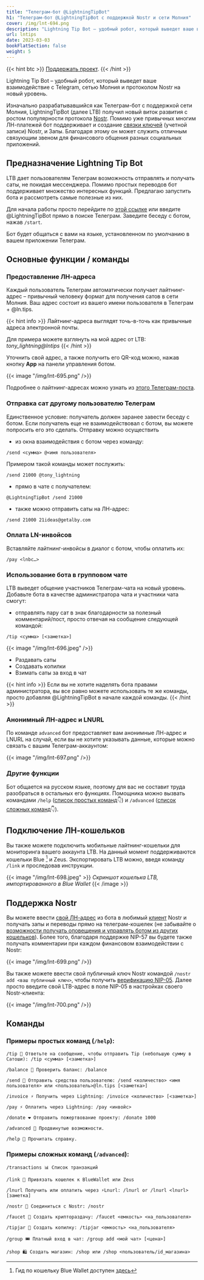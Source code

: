 ```yaml
---
title: "Телеграм-бот @LightningTipBot"
h1: "Телеграм-бот @LightningTipBot с поддержкой Nostr и сети Молния"
cover: /img/lnt-694.png
description: "Lightning Tip Bot – удобный робот, который выведет ваше взаимодействие с Telegram, сетью Молния и протоколом Nostr на новый уровень."
url: lntips
date: 2023-03-03
bookFlatSection: false
weight: 5
---
```


{{< hint btc >}}
[Поддержать проект](/contribute).
{{< /hint >}}

Lightning Tip Bot – удобный робот, который выведет ваше взаимодействие с Telegram, сетью Молния и протоколом Nostr на новый уровень.

Изначально разрабатывавшийся как Телеграм-бот с поддержкой сети Молния, LightningTipBot (далее LTB) получил новый виток развития с ростом популярности протокола [Nostr](https://nostr.21ideas.org/docs/basics/what-is-nostr.html). Помимо уже привычных многим ЛН-платежей бот поддерживает и создание [связки ключей](https://nostr.21ideas.org/docs/basics/keys.html) (учетной записи) Nostr, и Запы. Благодаря этому он может служить отличным связующим звеном для финансового общения разных социальных приложений.

## Предназначение Lightning Tip Bot

LTB дает пользователям Телеграм возможность отправлять и получать саты, не покидая мессенджера. Помимо простых переводов бот поддерживает множество интересных функций. Предлагаю запустить бота и рассмотреть самые полезные из них.

Для начала работы просто перейдите по [этой ссылке](https://t.me/LightningTipBot) или введите @LightningTipBot прямо в поиске Телеграм. Заведите беседу с ботом, нажав `/start`.

Бот будет общаться с вами на языке, установленном по умолчанию в вашем приложении Телеграм.

## Основные функции / команды

### Предоставление ЛН-адреса

Каждый пользователь Телеграм автоматически получает лайтнинг-адрес – привычный человеку формат для получения сатов в сети Молния. Ваш адрес состоит из вашего имени пользователя в Телеграм + @ln.tips.

{{< hint info >}}
Лайтнинг-адреса выглядят точь-в-точь как привычные адреса электронной почты.

Для примера можете взглянуть на мой адрес от LTB: _tony_lightning@lntips_
{{< /hint >}}

Уточнить свой адрес, а также получить его QR-код можно, нажав кнопку **App** на панели управления ботом.

{{< image "/img/lnt-695.png" />}}

Подробнее о лайтнинг-адресах можно узнать из [этого Телеграм-поста](https://t.me/bitcoin21ideas/2485).

### Отправка сат другому пользователю Телеграм

Единственное условие: получатель должен заранее завести беседу с ботом. Если получатель еще не взаимодействовал с ботом, вы можете попросить его это сделать. Отправку можно осуществить

- из окна взаимодействия с ботом через команду:

```
/send <сумма> @<имя пользователя>
```

Примером такой команды может послужить:

```
/send 21000 @tony_lightning
```

- прямо в чате с получателем:

```
@LightningTipBot /send 21000
```

- также можно отправить саты на ЛН-адрес:

```
/send 21000 21ideas@getalby.com
```

### Оплата LN-инвойсов

Вставляйте лайтнинг-инвойсы в диалог с ботом, чтобы оплатить их:

```
/pay <lnbc…>
```

### Использование бота в групповом чате

LTB выведет общение участников Телеграм-чата на новый уровень. Добавьте бота в качестве администратора чата и участники чата смогут:

- отправлять пару сат в знак благодарности за полезный комментарий/пост, просто отвечая на сообщение следующей командой:

```
/tip <сумма> [<заметка>] 
```

{{< image "/img/lnt-696.jpeg" />}}

- Раздавать саты
- Создавать копилки
- Взимать саты за вход в чат

{{< hint info >}}
Если вы не хотите наделять бота правами администратора, вы все равно можете использовать те же команды, просто добавляя @LightningTipBot в начале каждой команды.
{{< /hint >}}

### Анонимный ЛН-адрес и LNURL

По команде `advanced` бот предоставляет вам анонимные ЛН-адрес и LNURL на случай, если вы не хотите указывать данные, которые можно связать с вашим Телеграм-аккаунтом:

{{< image "/img/lnt-697.png" />}}

### Другие функции

Бот общается на русском языке, поэтому для вас не составит труда разобраться в остальных его функциях. Помощника можно вызвать командами `/help` ([список простых команд](/lntips/#примеры-простых-команд-help)👇) и `/advanced` ([список сложных команд](/lntips/#примеры-сложных-команд-advanced)👇).

## Подключение ЛН-кошельков

Вы также можете подключить мобильные лайтнинг-кошельки для мониторинга вашего аккаунта LTB. На данный момент поддерживаются кошельки Blue [^1] и Zeus. Экспортировать LTB можно, введя команду `/link` и проследовав инструкции.

{{< image "/img/lnt-698.jpeg" >}}
_Скриншот кошелька LTB, импортированного в Blue Wallet_
{{< /image >}}

## Поддержка Nostr

Вы можете ввести [свой ЛН-адрес](https://nostr.21ideas.org/docs/guides/LightningTipBot.html#%D0%BF%D1%80%D0%B5%D0%B4%D0%BE%D1%81%D1%82%D0%B0%D0%B2%D0%BB%D0%B5%D0%BD%D0%B8%D0%B5-%D0%BB%D0%BD-%D0%B0%D0%B4%D1%80%D0%B5%D1%81%D0%B0) из бота в любимый [клиент](https://nostr.21ideas.org/docs/basics/clients.html) Nostr и получать запы и переводы прямо на телеграм-кошелек (не забывайте о [возможности получать оповещения и управлять ботом из других кошельков](https://nostr.21ideas.org/docs/guides/LightningTipBot.html#%D0%BF%D0%BE%D0%B4%D0%BA%D0%BB%D1%8E%D1%87%D0%B5%D0%BD%D0%B8%D0%B5-%D0%BB%D0%BD-%D0%BA%D0%BE%D1%88%D0%B5%D0%BB%D1%8C%D0%BA%D0%BE%D0%B2)). Более того, благодаря поддержке NIP-57 вы будете также получать комментарии при каждом финансовом взаимодействии с Nostr:

{{< image "/img/lnt-699.png" />}}

Вы также можете ввести свой публичный ключ Nostr командой `/nostr add <ваш публичный ключ>`, чтобы получить [верификацию NIP-05](https://nostr.21ideas.org/docs/basics/nip-05.html). Далее просто введите свой LTB-адрес в поле NIP-05 в настройках своего Nostr-клиента:

{{< image "/img/lnt-700.png" />}}

## Команды

### Примеры простых команд (`/help`):

```
/tip 🏅 Ответьте на сообщение, чтобы отправить Tip (небольшую сумму в Сатоши): /tip <сумма> [<заметка>]

/balance 👑 Проверить баланс: /balance

/send 💸 Отправить средства пользователю: /send <количество> <имя пользователя> или <пользователь>@ln.tips [<заметка>]

/invoice ⚡️ Получить через Lightning: /invoice <количество> [<заметка>]

/pay ⚡️ Оплатить через Lightning: /pay <инвойс>

/donate ❤️ Отправить пожертвование проекту: /donate 1000

/advanced 🤖 Продвинутые возможности.

/help 📖 Прочитать справку.
```

### Примеры сложных команд (`/advanced`):

```
/transactions 📊 Список транзакций

/link 🔗 Привязать кошелек к BlueWallet или Zeus

/lnurl Получить или оплатить через ⚡️Lnurl: /lnurl or /lnurl <lnurl> [заметка]

/nostr 💜 Соединиться с Nostr: /nostr

/faucet 🚰 Создать криптораздачу: /faucet <емкость> <на_пользователя>

/tipjar 🍯 Создать копилку: /tipjar <емкость> <на_пользователя>

/group 🎟 Платный вход в чат: /group add <мой чат> [<цена>]

/shop 🛍 Создать магазин: /shop или /shop <пользователь/id_магазина>

```

[^1]: Гид по кошельку Blue Wallet доступен [здесь](/blue)